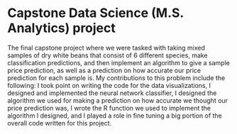 # Capstone Data Science (M.S. Analytics) project
The final capstone project where we were tasked with taking mixed samples of dry white beans that consist of 6 different species,
make classification predictions, and then implement an algorithm to give a sample price prediction,
as well as a prediction on how accurate our price prediction for each sample is. My contributions to this problem include the following:
I took point on writing the code for the data visualizations, I designed and implemented the neural network classifier, I designed the algorithm we used 
for making a prediction on how accurate we thought our price prediction was, I wrote the R function we used to implement the algorithm I designed,
and I played a role in fine tuning a big portion of the overall code written for this project.
